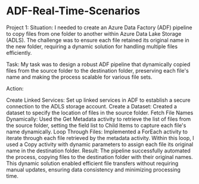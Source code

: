 # ADF-Real-Time-Scenarios

Project 1:
Situation: I needed to create an Azure Data Factory (ADF) pipeline to copy files from one folder to another within Azure Data Lake Storage (ADLS). The challenge was to ensure each file retained its original name in the new folder, requiring a dynamic solution for handling multiple files efficiently.

Task: My task was to design a robust ADF pipeline that dynamically copied files from the source folder to the destination folder, preserving each file's name and making the process scalable for various file sets.

Action:

Create Linked Services: Set up linked services in ADF to establish a secure connection to the ADLS storage account.
Create a Dataset: Created a dataset to specify the location of files in the source folder.
Fetch File Names Dynamically: Used the Get Metadata activity to retrieve the list of files from the source folder, setting the field list to Child Items to capture each file's name dynamically.
Loop Through Files: Implemented a ForEach activity to iterate through each file retrieved by the metadata activity. Within this loop, I used a Copy activity with dynamic parameters to assign each file its original name in the destination folder.
Result: The pipeline successfully automated the process, copying files to the destination folder with their original names. This dynamic solution enabled efficient file transfers without requiring manual updates, ensuring data consistency and minimizing processing time.
